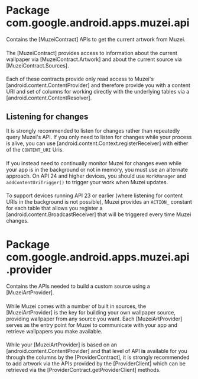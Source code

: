 
# Package com.google.android.apps.muzei.api

Contains the [MuzeiContract] APIs to get the current artwork from Muzei.
####
The [MuzeiContract] provides access to information about the current wallpaper via
[MuzeiContract.Artwork] and about the current source via [MuzeiContract.Sources].
####
Each of these contracts provide only read access to Muzei's [android.content.ContentProvider] and
therefore provide you with a content URI and set of columns for working directly with the
underlying tables via a [android.content.ContentResolver].

## Listening for changes

It is strongly recommended to listen for changes rather than repeatedly query Muzei's API. If you
only need to listen for changes while your process is alive, you can use
[android.content.Context.registerReceiver] with either of the `CONTENT_URI` Uris.
####
If you instead need to continually monitor Muzei for changes even while your app is in the
background or not in memory, you must use an alternate approach. On API 24 and higher devices,
you should use `WorkManager` and `addContentUriTrigger()` to trigger your work when Muzei updates.
####
To support devices running API 23 or earlier (where listening for content URIs in the background
is not possible), Muzei provides an `ACTION_` constant for each table that allows you register a
[android.content.BroadcastReceiver] that will be triggered every time Muzei changes.

# Package com.google.android.apps.muzei.api.provider

Contains the APIs needed to build a custom source using a [MuzeiArtProvider].
####
While Muzei comes with a number of built in sources, the [MuzeiArtProvider] is the key for
building your own wallpaper source, providing wallpaper from any source you want. Each
[MuzeiArtProvider] serves as the entry point for Muzei to communicate with your app and retrieve
wallpapers you make available.
####
While your [MuzeiArtProvider] is based on an [android.content.ContentProvider] and that level of
API **is** available for you through the columns by the [ProviderContract], it is strongly
recommended to add artwork via the APIs provided by the [ProviderClient] which can be retrieved
via the [ProviderContract.getProviderClient] methods.
